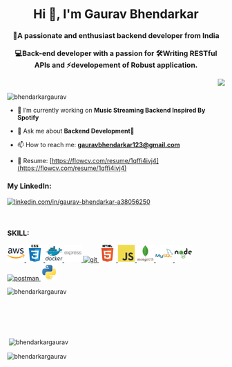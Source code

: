 <h1 align="center">Hi 👋, I'm Gaurav Bhendarkar</h1>
<h3 align="center">🌟A passionate and enthusiast backend developer from India <br> <br> 💻Back-end developer with a passion for  🛠️Writing RESTful APIs and ⚡developement of Robust application.</h3>

<p align="right">
  <img src="![image](https://github.com/user-attachments/assets/1bd74d78-cc30-4017-93bf-be98c7630bb5)
" width="400">
</p>

<p align="left"> <img src="https://komarev.com/ghpvc/?username=bhendarkargaurav&label=Profile%20views&color=0e75b6&style=flat" alt="bhendarkargaurav" /> </p>

- 🔭 I’m currently working on **Music Streaming Backend Inspired By Spotify**

- 💬 Ask me about **Backend Development**💬

- 📫 How to reach me: **gauravbhendarkar123@gmail.com**

- 📄 Resume: [https://flowcv.com/resume/1qffi4ivj4](https://flowcv.com/resume/1qffi4ivj4)

<h3 align="left">My LinkedIn:</h3>
<p align="left">
<a href="https://linkedin.com/in/linkedin.com/in/gaurav-bhendarkar-a38056250" target="blank"><img align="center" src="https://raw.githubusercontent.com/rahuldkjain/github-profile-readme-generator/master/src/images/icons/Social/linked-in-alt.svg" alt="linkedin.com/in/gaurav-bhendarkar-a38056250" height="30" width="40" /></a>
</p>
<br>

<h3 align="left">SKILL:</h3>
<p align="left"> <a href="https://aws.amazon.com" target="_blank" rel="noreferrer"> <img src="https://raw.githubusercontent.com/devicons/devicon/master/icons/amazonwebservices/amazonwebservices-original-wordmark.svg" alt="aws" width="40" height="40"/> </a> <a href="https://www.w3schools.com/css/" target="_blank" rel="noreferrer"> <img src="https://raw.githubusercontent.com/devicons/devicon/master/icons/css3/css3-original-wordmark.svg" alt="css3" width="40" height="40"/> </a> <a href="https://www.docker.com/" target="_blank" rel="noreferrer"> <img src="https://raw.githubusercontent.com/devicons/devicon/master/icons/docker/docker-original-wordmark.svg" alt="docker" width="40" height="40"/> </a> <a href="https://expressjs.com" target="_blank" rel="noreferrer"> <img src="https://raw.githubusercontent.com/devicons/devicon/master/icons/express/express-original-wordmark.svg" alt="express" width="40" height="40"/> </a> <a href="https://git-scm.com/" target="_blank" rel="noreferrer"> <img src="https://www.vectorlogo.zone/logos/git-scm/git-scm-icon.svg" alt="git" width="40" height="40"/> </a> <a href="https://www.w3.org/html/" target="_blank" rel="noreferrer"> <img src="https://raw.githubusercontent.com/devicons/devicon/master/icons/html5/html5-original-wordmark.svg" alt="html5" width="40" height="40"/> </a> <a href="https://developer.mozilla.org/en-US/docs/Web/JavaScript" target="_blank" rel="noreferrer"> <img src="https://raw.githubusercontent.com/devicons/devicon/master/icons/javascript/javascript-original.svg" alt="javascript" width="40" height="40"/> </a> <a href="https://www.mongodb.com/" target="_blank" rel="noreferrer"> <img src="https://raw.githubusercontent.com/devicons/devicon/master/icons/mongodb/mongodb-original-wordmark.svg" alt="mongodb" width="40" height="40"/> </a> <a href="https://www.mysql.com/" target="_blank" rel="noreferrer"> <img src="https://raw.githubusercontent.com/devicons/devicon/master/icons/mysql/mysql-original-wordmark.svg" alt="mysql" width="40" height="40"/> </a> <a href="https://nodejs.org" target="_blank" rel="noreferrer"> <img src="https://raw.githubusercontent.com/devicons/devicon/master/icons/nodejs/nodejs-original-wordmark.svg" alt="nodejs" width="40" height="40"/> </a> <a href="https://postman.com" target="_blank" rel="noreferrer"> <img src="https://www.vectorlogo.zone/logos/getpostman/getpostman-icon.svg" alt="postman" width="40" height="40"/> </a> <a href="https://www.python.org" target="_blank" rel="noreferrer"> <img src="https://raw.githubusercontent.com/devicons/devicon/master/icons/python/python-original.svg" alt="python" width="40" height="40"/> </a> </p>

<p><img align="left" src="https://github-readme-stats.vercel.app/api/top-langs?username=bhendarkargaurav&show_icons=true&locale=en&layout=compact" alt="bhendarkargaurav"/></p><br><br><br><br><br><br>

<p>&nbsp;<img align="center" src="https://github-readme-stats.vercel.app/api?username=bhendarkargaurav&show_icons=true&locale=en" alt="bhendarkargaurav"/></p>

<p><img align="center" src="https://github-readme-streak-stats.herokuapp.com/?user=bhendarkargaurav&" alt="bhendarkargaurav" /></p>
